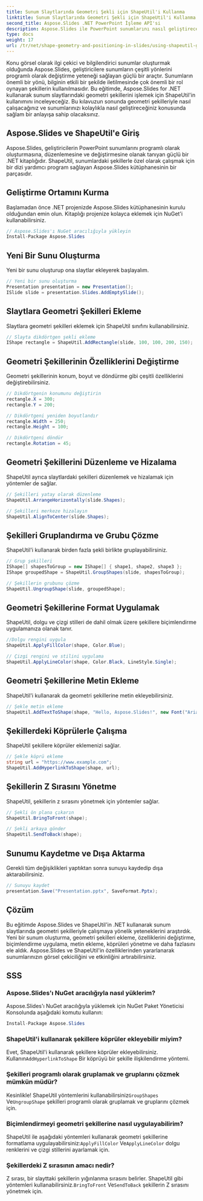 ```yaml
---
title: Sunum Slaytlarında Geometri Şekli için ShapeUtil'i Kullanma
linktitle: Sunum Slaytlarında Geometri Şekli için ShapeUtil'i Kullanma
second_title: Aspose.Slides .NET PowerPoint İşleme API'si
description: Aspose.Slides ile PowerPoint sunumlarını nasıl geliştireceğinizi öğrenin. Geometri şekillerinin işlenmesi için ShapeUtil'i keşfedin. .NET kaynak kodunu içeren adım adım kılavuz. Sunumları etkili bir şekilde optimize edin.
type: docs
weight: 17
url: /tr/net/shape-geometry-and-positioning-in-slides/using-shapeutil-geometry-shape/
---
```

Konu görsel olarak ilgi çekici ve bilgilendirici sunumlar oluşturmak olduğunda Aspose.Slides, geliştiricilere sunumların çeşitli yönlerini programlı olarak değiştirme yeteneği sağlayan güçlü bir araçtır. Sunumların önemli bir yönü, bilginin etkili bir şekilde iletilmesinde çok önemli bir rol oynayan şekillerin kullanılmasıdır. Bu eğitimde, Aspose.Slides for .NET kullanarak sunum slaytlarındaki geometri şekillerini işlemek için ShapeUtil'in kullanımını inceleyeceğiz. Bu kılavuzun sonunda geometri şekilleriyle nasıl çalışacağınız ve sunumlarınızı kolaylıkla nasıl geliştireceğiniz konusunda sağlam bir anlayışa sahip olacaksınız.

## Aspose.Slides ve ShapeUtil'e Giriş

Aspose.Slides, geliştiricilerin PowerPoint sunumlarını programlı olarak oluşturmasına, düzenlemesine ve değiştirmesine olanak tanıyan güçlü bir .NET kitaplığıdır. ShapeUtil, sunumlardaki şekillerle özel olarak çalışmak için bir dizi yardımcı program sağlayan Aspose.Slides kütüphanesinin bir parçasıdır.

## Geliştirme Ortamını Kurma

Başlamadan önce .NET projenizde Aspose.Slides kütüphanesinin kurulu olduğundan emin olun. Kitaplığı projenize kolayca eklemek için NuGet'i kullanabilirsiniz.

```csharp
// Aspose.Slides'ı NuGet aracılığıyla yükleyin
Install-Package Aspose.Slides
```

## Yeni Bir Sunu Oluşturma

Yeni bir sunu oluşturup ona slaytlar ekleyerek başlayalım.

```csharp
// Yeni bir sunu oluşturma
Presentation presentation = new Presentation();
ISlide slide = presentation.Slides.AddEmptySlide();
```

## Slaytlara Geometri Şekilleri Ekleme

Slaytlara geometri şekilleri eklemek için ShapeUtil sınıfını kullanabilirsiniz.

```csharp
// Slayta dikdörtgen şekli ekleme
IShape rectangle = ShapeUtil.AddRectangle(slide, 100, 100, 200, 150);
```

## Geometri Şekillerinin Özelliklerini Değiştirme

Geometri şekillerinin konum, boyut ve döndürme gibi çeşitli özelliklerini değiştirebilirsiniz.

```csharp
// Dikdörtgenin konumunu değiştirin
rectangle.X = 300;
rectangle.Y = 200;

// Dikdörtgeni yeniden boyutlandır
rectangle.Width = 250;
rectangle.Height = 100;

// Dikdörtgeni döndür
rectangle.Rotation = 45;
```

## Geometri Şekillerini Düzenleme ve Hizalama

ShapeUtil ayrıca slaytlardaki şekilleri düzenlemek ve hizalamak için yöntemler de sağlar.

```csharp
// Şekilleri yatay olarak düzenleme
ShapeUtil.ArrangeHorizontally(slide.Shapes);

// Şekilleri merkeze hizalayın
ShapeUtil.AlignToCenter(slide.Shapes);
```

## Şekilleri Gruplandırma ve Grubu Çözme

ShapeUtil'i kullanarak birden fazla şekli birlikte gruplayabilirsiniz.

```csharp
// Grup şekilleri
IShape[] shapesToGroup = new IShape[] { shape1, shape2, shape3 };
IShape groupedShape = ShapeUtil.GroupShapes(slide, shapesToGroup);

// Şekillerin grubunu çözme
ShapeUtil.UngroupShape(slide, groupedShape);
```

## Geometri Şekillerine Format Uygulamak

ShapeUtil, dolgu ve çizgi stilleri de dahil olmak üzere şekillere biçimlendirme uygulamanıza olanak tanır.

```csharp
//Dolgu rengini uygula
ShapeUtil.ApplyFillColor(shape, Color.Blue);

// Çizgi rengini ve stilini uygulama
ShapeUtil.ApplyLineColor(shape, Color.Black, LineStyle.Single);
```

## Geometri Şekillerine Metin Ekleme

ShapeUtil'i kullanarak da geometri şekillerine metin ekleyebilirsiniz.

```csharp
// Şekle metin ekleme
ShapeUtil.AddTextToShape(shape, "Hello, Aspose.Slides!", new Font("Arial", 12), Color.Black);
```

## Şekillerdeki Köprülerle Çalışma

ShapeUtil şekillere köprüler eklemenizi sağlar.

```csharp
// Şekle köprü ekleme
string url = "https://www.example.com";
ShapeUtil.AddHyperlinkToShape(shape, url);
```

## Şekillerin Z Sırasını Yönetme

ShapeUtil, şekillerin z sırasını yönetmek için yöntemler sağlar.

```csharp
// Şekli ön plana çıkarın
ShapeUtil.BringToFront(shape);

// Şekli arkaya gönder
ShapeUtil.SendToBack(shape);
```

## Sunumu Kaydetme ve Dışa Aktarma

Gerekli tüm değişiklikleri yaptıktan sonra sunuyu kaydedip dışa aktarabilirsiniz.

```csharp
// Sunuyu kaydet
presentation.Save("Presentation.pptx", SaveFormat.Pptx);
```

## Çözüm

Bu eğitimde Aspose.Slides ve ShapeUtil'in .NET kullanarak sunum slaytlarında geometri şekilleriyle çalışmaya yönelik yeteneklerini araştırdık. Yeni bir sunum oluşturma, geometri şekilleri ekleme, özelliklerini değiştirme, biçimlendirme uygulama, metin ekleme, köprüleri yönetme ve daha fazlasını ele aldık. Aspose.Slides ve ShapeUtil'in özelliklerinden yararlanarak sunumlarınızın görsel çekiciliğini ve etkinliğini artırabilirsiniz.

## SSS

### Aspose.Slides'ı NuGet aracılığıyla nasıl yüklerim?

Aspose.Slides'ı NuGet aracılığıyla yüklemek için NuGet Paket Yöneticisi Konsolunda aşağıdaki komutu kullanın:

```csharp
Install-Package Aspose.Slides
```

### ShapeUtil'i kullanarak şekillere köprüler ekleyebilir miyim?

 Evet, ShapeUtil'i kullanarak şekillere köprüler ekleyebilirsiniz. Kullanın`AddHyperlinkToShape` Bir köprüyü bir şekille ilişkilendirme yöntemi.

### Şekilleri programlı olarak gruplamak ve gruplarını çözmek mümkün müdür?

 Kesinlikle! ShapeUtil yöntemlerini kullanabilirsiniz`GroupShapes` Ve`UngroupShape` şekilleri programlı olarak gruplamak ve gruplarını çözmek için.

### Biçimlendirmeyi geometri şekillerine nasıl uygulayabilirim?

ShapeUtil ile aşağıdaki yöntemleri kullanarak geometri şekillerine formatlama uygulayabilirsiniz:`ApplyFillColor` Ve`ApplyLineColor` dolgu renklerini ve çizgi stillerini ayarlamak için.

### Şekillerdeki Z sırasının amacı nedir?

 Z sırası, bir slayttaki şekillerin yığınlanma sırasını belirler. ShapeUtil gibi yöntemleri kullanabilirsiniz.`BringToFront` Ve`SendToBack` şekillerin Z sırasını yönetmek için.